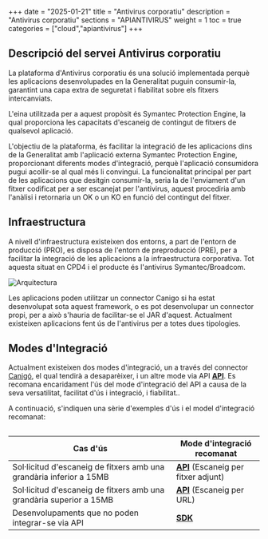 +++
date        = "2025-01-21"
title       = "Antivirus corporatiu"
description = "Antivirus corporatiu"
sections    = "APIANTIVIRUS"
weight      = 1
toc         = true
categories  = ["cloud","apiantivirus"]
+++

## Descripció del servei Antivirus corporatiu

La plataforma d'Antivirus corporatiu és una solució implementada perquè les aplicacions desenvolupades en la Generalitat puguin consumir-la, garantint una capa extra de seguretat i fiabilitat sobre els fitxers intercanviats.

L'eina utilitzada per a aquest propòsit és Symantec Protection Engine, la qual proporciona les capacitats d'escaneig de contingut de fitxers de qualsevol aplicació.

L'objectiu de la plataforma, és facilitar la integració de les aplicacions dins de la Generalitat amb l'aplicació externa Symantec Protection Engine, proporcionant diferents modes d'integració, perquè l'aplicació consumidora pugui acollir-se al qual més li convingui. La funcionalitat principal per part de les aplicacions que desitgin consumir-la, seria la de l'enviament d'un fitxer codificat per a ser escanejat per l'antivirus, aquest procediria amb l'anàlisi i retornaria un OK o un KO en funció del contingut del fitxer.

## Infraestructura

A nivell d'infraestructura existeixen dos entorns, a part de l'entorn de producció (PRO), es disposa de l'entorn de preproducció (PRE), per a facilitar la integració de les aplicacions a la infraestructura corporativa. Tot aquesta situat en CPD4 i el producte és l'antivirus Symantec/Broadcom.

 ![Arquitectura](/related/apiantivirus/arquitectura.jpg)

Les aplicacions poden utilitzar un connector Canigo si ha estat desenvolupat sota aquest framework, o es pot desenvolupar un connector propi, per a això s'hauria de facilitar-se el JAR d'aquest. Actualment existeixen aplicacions fent ús de l'antivirus per a totes dues tipologies.
## 

## Modes d'Integració

Actualment existeixen dos modes d'integració, un a través del connector [Canigó](https://canigo.ctti.gencat.cat/plataformes/canigo/documentacio-per-versions/3.8LTS/3.8.0/moduls/moduls-integracio/modul-antivirus/), el qual tendirà a desaparèixer, i un altre mode via API **[API](../intro_CAT)**. Es recomana encaridament l'ús del mode d'integració del API a causa de la seva versatilitat, facilitat d'ús i integració, i fiabilitat..

A continuació, s'indiquen una sèrie d'exemples d'ús i el model d'integració recomanat:
## 

| Cas d'ús | Mode d'integració recomanat |  
|------|-------|
| Sol·licitud d'escaneig de fitxers amb una grandària inferior a 15MB | **[API](../intro_CAT)** (Escaneig per fitxer adjunt)|
| Sol·licitud d'escaneig de fitxers amb una grandària superior a 15MB | **[API](../intro_CAT)** (Escaneig per URL) |
| Desenvolupaments que no poden integrar-se via API | **[SDK](https://canigo.ctti.gencat.cat/plataformes/canigo/documentacio-per-versions/3.8LTS/3.8.0/moduls/moduls-integracio/modul-antivirus/)** |